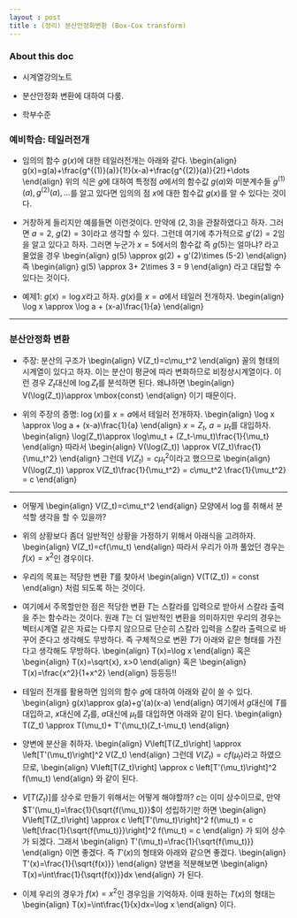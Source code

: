 ```yaml
---
layout : post 
title : (정리) 분산안정화변환 (Box-Cox transform)
---
```


### About this doc

- 시계열강의노트 

- 분산안정화 변환에 대하여 다룸. 

- 학부수준 

### 예비학습: 테일러전개 

- 임의의 함수 $g(x)$에 대한 테일러전개는 아래와 같다. 
\begin{align}
g(x)=g(a)+\frac{g^{(1)}(a)}{1!}(x-a)+\frac{g^{(2)}(a)}{2!}+\dots
\end{align}
위의 식은 $g$에 대하여 특정점 $a$에서의 함수값 $g(a)$와 미분계수들 $g^{(1)}(a),g^{(2)}(a),\dots$를 알고 있다면 임의의 점 $x$에 대한 함수값 $g(x)$를 알 수 있다는 것이다. 

- 거창하게 들리지만 예를들면 이런것이다. 만약에 $(2,3)$을 관찰하였다고 하자. 그러면 $a=2$, $g(2)=3$이라고 생각할 수 있다. 그런데 여기에 추가적으로 $g'(2)=2$임을 알고 있다고 하자. 그러면 누군가 $x=5$에서의 함수값 즉 $g(5)$는 얼마냐? 라고 물었을 경우 
\begin{align}
g(5) \approx g(2) + g'(2)\times (5-2) 
\end{align}
즉 
\begin{align}
g(5) \approx 3+ 2\times 3 = 9
\end{align}
라고 대답할 수 있다는 것이다. 

- 예제1: $g(x)=\log x$라고 하자. $g(x)$를 $x=a$에서 테일러 전개하자. 
\begin{align}
\log x \approx \log a + (x-a)\frac{1}{a}
\end{align}



--- 

### 분산안정화 변환 

- 주장: 분산의 구조가 
\begin{align}
V(Z_t)=c\mu_t^2
\end{align}
꼴의 형태의 시계열이 있다고 하자. 이는 분산이 평균에 따라 변화하므로 비정상시계열이다. 이런 경우 $Z_t$대신에 $\log Z_t$를 분석하면 된다. 왜냐하면 
\begin{align}
V(\log(Z_t))\approx \mbox{const}
\end{align}
이기 때문이다. 

- 위의 주장의 증명: $\log(x)$를 $x=a$에서 테일러 전개하자. 
\begin{align}
\log x \approx \log a + (x-a)\frac{1}{a}
\end{align}
$x=Z_t$, $a=\mu_t$를 대입하자. 
\begin{align}
\log(Z_t)\approx \log\mu_t + (Z_t-\mu_t)\frac{1}{\mu_t}
\end{align}
따라서 
\begin{align}
V(\log(Z_t)) \approx V(Z_t)\frac{1}{\mu_t^2}
\end{align}
그런데 $V(Z_t)=c\mu_t^2$이라고 했으므로 
\begin{align}
V(\log(Z_t)) \approx V(Z_t)\frac{1}{\mu_t^2} = c\mu_t^2 \frac{1}{\mu_t^2} = c
\end{align}

--- 

- 어떻게 
\begin{align}
V(Z_t)=c\mu_t^2
\end{align}
모양에서 $\log$를 취해서 분석할 생각을 할 수 있을까? 

- 위의 상황보다 좀더 일반적인 상황을 가정하기 위해서 아래식을 고려하자. 
\begin{align}
V(Z_t)=cf(\mu_t)
\end{align}
따라서 우리가 아까 풀었던 경우는 $f(x)=x^2$인 경우이다. 

- 우리의 목표는 적당한 변환 $T$를 찾아서 
\begin{align}
V(T(Z_t)) = const
\end{align}
처럼 되도록 하는 것이다. 

- 여기에서 주목할만한 점은 적당한 변환 $T$는 스칼라를 입력으로 받아서 스칼라 출력을 주는 함수라는 것이다. 원래 $T$는 더 일반적인 변환을 의미하지만 우리의 경우는 벡터시계열 같은 자료는 다루지 않으므로 단순히 스칼라 입력을 스칼라 출력으로 바꾸어 준다고 생각해도 무방하다. 즉 구체적으로 변환 $T$가 아래와 같은 형태를 가진다고 생각해도 무방하다. 
\begin{align}
T(x)=\log x 
\end{align}
혹은 
\begin{align}
T(x)=\sqrt{x}, x>0 
\end{align}
혹은 
\begin{align}
T(x)=\frac{x^2}{1+x^2}
\end{align}
등등등!! 

- 테일러 전개를 활용하면 임의의 함수 $g$에 대하여 아래와 같이 쓸 수 있다. 
\begin{align}
g(x)\approx g(a)+g'(a)(x-a)
\end{align}
여기에서 $g$대신에 $T$를 대입하고, $x$대신에 $Z_t$를, $a$대신에 $\mu_t$를 대입하면 아래와 같이 된다. 
\begin{align}
T(Z_t) \approx T(\mu_t)+ T'(\mu_t)(Z_t-\mu_t)
\end{align}

- 양변에 분산을 취하자. 
\begin{align}
V\left[T(Z_t)\right] \approx \left[T'(\mu_t)\right]^2 V(Z_t)
\end{align}
그런데 $V(Z_t)=cf(\mu_t)$라고 하였으므로, 
\begin{align}
V\left[T(Z_t)\right] \approx c \left[T'(\mu_t)\right]^2 f(\mu_t)
\end{align}
와 같이 된다. 

- $V[T(Z_t)]$를 상수로 만들기 위해서는 어떻게 해야할까? $c$는 이미 상수이므로, 만약 $T'(\mu_t)=\frac{1}{\sqrt{f(\mu_t)}}$이 성립하기만 하면 
\begin{align}
V\left[T(Z_t)\right] \approx c \left[T'(\mu_t)\right]^2 f(\mu_t) = c \left[\frac{1}{\sqrt{f(\mu_t)}}\right]^2 f(\mu_t) = c
\end{align}
가 되어 상수가 되겠다. 그래서 
\begin{align}
T'(\mu_t)=\frac{1}{\sqrt{f(\mu_t)}}
\end{align}
이면 좋겠다. 즉 $T'(x)$의 형태와 아래와 같으면 좋겠다. 
\begin{align}
T'(x)=\frac{1}{\sqrt{f(x)}}
\end{align}
양변을 적분해보면 
\begin{align}
T(x)=\int\frac{1}{\sqrt{f(x)}}dx
\end{align}
가 된다. 

- 이제 우리의 경우가 $f(x)=x^2$인 경우임을 기억하자. 이때 원하는 $T(x)$의 형태는 
\begin{align}
T(x)=\int\frac{1}{x}dx=\log x 
\end{align}
이다. 


